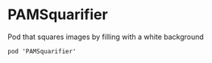PAMSquarifier
=============

Pod that squares images by filling with a white background

`pod 'PAMSquarifier'`
